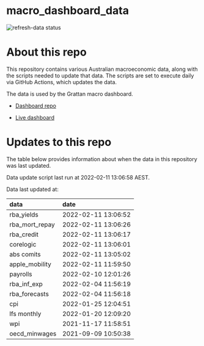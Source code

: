 
<!-- README.md is generated from README.Rmd. Please edit that file -->

# macro\_dashboard\_data

<!-- badges: start -->

![refresh-data
status](https://github.com/grattan/macro_dashboard_data/workflows/refresh-data/badge.svg)

<!-- badges: end -->

# About this repo

This repository contains various Australian macroeconomic data, along
with the scripts needed to update that data. The scripts are set to
execute daily via GitHub Actions, which updates the data.

The data is used by the Grattan macro dashboard.

  - [Dashboard repo](https://github.com/grattan/macrodashboard)

  - [Live dashboard](https://mattcowgill.shinyapps.io/macrodashboard/)

# Updates to this repo

The table below provides information about when the data in this
repository was last updated.

Data update script last run at 2022-02-11 13:06:58 AEST.

Data last updated at:

| data             | date                |
| :--------------- | :------------------ |
| rba\_yields      | 2022-02-11 13:06:52 |
| rba\_mort\_repay | 2022-02-11 13:06:26 |
| rba\_credit      | 2022-02-11 13:06:17 |
| corelogic        | 2022-02-11 13:06:01 |
| abs comits       | 2022-02-11 13:05:02 |
| apple\_mobility  | 2022-02-11 11:59:50 |
| payrolls         | 2022-02-10 12:01:26 |
| rba\_inf\_exp    | 2022-02-04 11:56:19 |
| rba\_forecasts   | 2022-02-04 11:56:18 |
| cpi              | 2022-01-25 12:04:51 |
| lfs monthly      | 2022-01-20 12:09:20 |
| wpi              | 2021-11-17 11:58:51 |
| oecd\_minwages   | 2021-09-09 10:50:38 |
